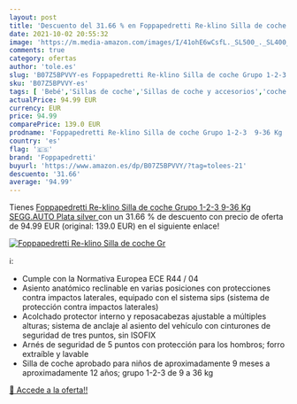 ```yaml
---
layout: post
title: 'Descuento del 31.66 % en Foppapedretti Re-klino Silla de coche Gr'
date: 2021-10-02 20:55:32
image: 'https://m.media-amazon.com/images/I/41ohE6wCsfL._SL500_._SL400_.jpg'
comments: true
category: ofertas
author: 'tole.es'
slug: 'B07Z5BPVVY-es Foppapedretti Re-klino Silla de coche Grupo 1-2-3 9-36 Kg...'
sku: 'B07Z5BPVVY-es'
tags: [ 'Bebé','Sillas de coche','Sillas de coche y accesorios','coche','de','foppapedretti','silla', ]
actualPrice: 94.99 EUR
currency: EUR
price: 94.99
comparePrice: 139.0 EUR
prodname: 'Foppapedretti Re-klino Silla de coche Grupo 1-2-3  9-36 Kg   SEGG.AUTO  Plata  silver '
country: 'es'
flag: '🇪🇸'
brand: 'Foppapedretti'
buyurl: 'https://www.amazon.es/dp/B07Z5BPVVY/?tag=tolees-21'
descuento: '31.66'
average: '94.99'
---
```


Tienes [Foppapedretti Re-klino Silla de coche Grupo 1-2-3  9-36 Kg   SEGG.AUTO  Plata  silver ](https://www.amazon.es/dp/B07Z5BPVVY/?tag=tolees-21) con un 31.66 % de descuento con precio de oferta de 94.99 EUR (original: 139.0 EUR) en el siguiente enlace!

[![Foppapedretti Re-klino Silla de coche Gr](https://m.media-amazon.com/images/I/41ohE6wCsfL._SL500_._SL400_.jpg)](https://www.amazon.es/dp/B07Z5BPVVY/?tag=tolees-21)

ℹ️:

- Cumple con la Normativa Europea ECE R44 / ​​04
- Asiento anatómico reclinable en varias posiciones con protecciones contra impactos laterales, equipado con el sistema sips (sistema de protección contra impactos laterales)
- Acolchado protector interno y reposacabezas ajustable a múltiples alturas; sistema de anclaje al asiento del vehículo con cinturones de seguridad de tres puntos, sin ISOFIX
- Arnés de seguridad de 5 puntos con protección para los hombros; forro extraíble y lavable
- Silla de coche aprobado para niños de aproximadamente 9 meses a aproximadamente 12 años; grupo 1-2-3 de 9 a 36 kg

[🛒 Accede a la oferta!!](https://www.amazon.es/dp/B07Z5BPVVY/?tag=tolees-21)
